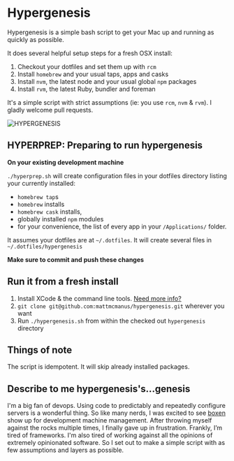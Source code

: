# Hypergenesis

Hypergenesis is a simple bash script to get your Mac up and running as quickly as possible.

It does several helpful setup steps for a fresh OSX install:

1. Checkout your dotfiles and set them up with `rcm`
2. Install `homebrew` and your usual taps, apps and casks
3. Install `nvm`, the latest node and your usual global `npm` packages
4. Install `rvm`, the latest Ruby, bundler and foreman

It's a simple script with strict assumptions (ie: you use `rcm`, `nvm` & `rvm`). I gladly welcome pull requests.

![HYPERGENESIS](http://25.media.tumblr.com/tumblr_lxm124J68n1qizhaoo1_400.gif)

## HYPERPREP: Preparing to run hypergenesis

**On your existing development machine**

`./hyperprep.sh` will create configuration files in your dotfiles directory listing your currently installed:

* `homebrew tap`s
* `homebrew` installs
* `homebrew cask` installs,
* globally installed `npm` modules
* for your convenience, the list of every app in your `/Applications/` folder.

It assumes your dotfiles are at `~/.dotfiles`. It will create several files in `~/.dotfiles/hypergenesis`

**Make sure to commit and push these changes**

## Run it from a fresh install

1. Install XCode & the command line tools. [Need more info?](http://stackoverflow.com/a/9329325/109589)
2. `git clone git@github.com:mattmcmanus/hypergenesis.git` wherever you want
3. Run `./hypergenesis.sh` from within the checked out `hypergenesis` directory

## Things of note

The script is idempotent. It will skip already installed packages.

## Describe to me hypergenesis's...genesis

I'm a big fan of devops. Using code to predictably and repeatedly configure servers is a wonderful thing. So like many nerds, I was excited to see [boxen](https://www.github.com/boxen) show up for development machine management. After throwing myself against the rocks multiple times, I finally gave up in frustration. Frankly, I’m tired of frameworks. I'm also tired of working against all the opinions of extremely opinionated software. So I set out to make a simple script with as few assumptions and layers as possible.
